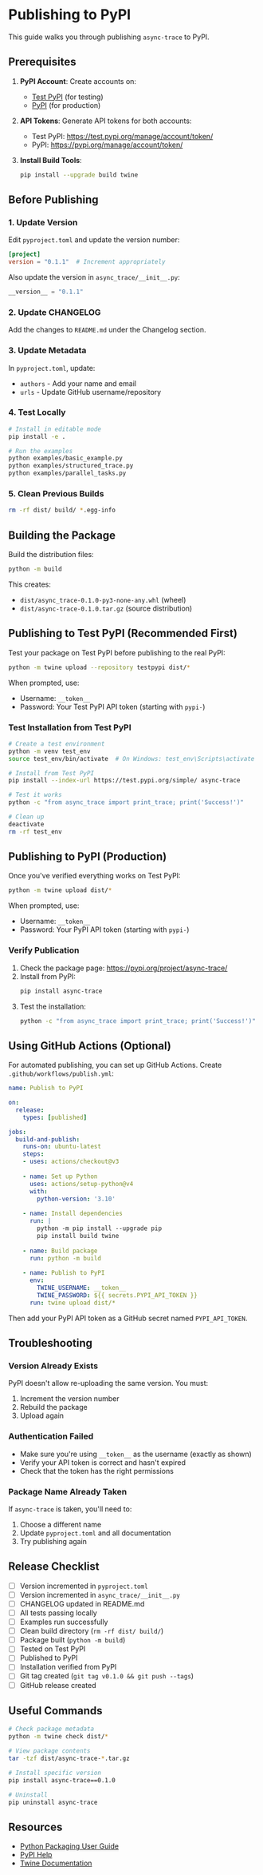 # Publishing to PyPI

This guide walks you through publishing `async-trace` to PyPI.

## Prerequisites

1. **PyPI Account**: Create accounts on:
   - [Test PyPI](https://test.pypi.org/account/register/) (for testing)
   - [PyPI](https://pypi.org/account/register/) (for production)

2. **API Tokens**: Generate API tokens for both accounts:
   - Test PyPI: https://test.pypi.org/manage/account/token/
   - PyPI: https://pypi.org/manage/account/token/

3. **Install Build Tools**:
   ```bash
   pip install --upgrade build twine
   ```

## Before Publishing

### 1. Update Version

Edit `pyproject.toml` and update the version number:
```toml
[project]
version = "0.1.1"  # Increment appropriately
```

Also update the version in `async_trace/__init__.py`:
```python
__version__ = "0.1.1"
```

### 2. Update CHANGELOG

Add the changes to `README.md` under the Changelog section.

### 3. Update Metadata

In `pyproject.toml`, update:
- `authors` - Add your name and email
- `urls` - Update GitHub username/repository

### 4. Test Locally

```bash
# Install in editable mode
pip install -e .

# Run the examples
python examples/basic_example.py
python examples/structured_trace.py
python examples/parallel_tasks.py
```

### 5. Clean Previous Builds

```bash
rm -rf dist/ build/ *.egg-info
```

## Building the Package

Build the distribution files:

```bash
python -m build
```

This creates:
- `dist/async_trace-0.1.0-py3-none-any.whl` (wheel)
- `dist/async-trace-0.1.0.tar.gz` (source distribution)

## Publishing to Test PyPI (Recommended First)

Test your package on Test PyPI before publishing to the real PyPI:

```bash
python -m twine upload --repository testpypi dist/*
```

When prompted, use:
- Username: `__token__`
- Password: Your Test PyPI API token (starting with `pypi-`)

### Test Installation from Test PyPI

```bash
# Create a test environment
python -m venv test_env
source test_env/bin/activate  # On Windows: test_env\Scripts\activate

# Install from Test PyPI
pip install --index-url https://test.pypi.org/simple/ async-trace

# Test it works
python -c "from async_trace import print_trace; print('Success!')"

# Clean up
deactivate
rm -rf test_env
```

## Publishing to PyPI (Production)

Once you've verified everything works on Test PyPI:

```bash
python -m twine upload dist/*
```

When prompted, use:
- Username: `__token__`
- Password: Your PyPI API token (starting with `pypi-`)

### Verify Publication

1. Check the package page: https://pypi.org/project/async-trace/
2. Install from PyPI:
   ```bash
   pip install async-trace
   ```
3. Test the installation:
   ```bash
   python -c "from async_trace import print_trace; print('Success!')"
   ```

## Using GitHub Actions (Optional)

For automated publishing, you can set up GitHub Actions. Create `.github/workflows/publish.yml`:

```yaml
name: Publish to PyPI

on:
  release:
    types: [published]

jobs:
  build-and-publish:
    runs-on: ubuntu-latest
    steps:
    - uses: actions/checkout@v3
    
    - name: Set up Python
      uses: actions/setup-python@v4
      with:
        python-version: '3.10'
    
    - name: Install dependencies
      run: |
        python -m pip install --upgrade pip
        pip install build twine
    
    - name: Build package
      run: python -m build
    
    - name: Publish to PyPI
      env:
        TWINE_USERNAME: __token__
        TWINE_PASSWORD: ${{ secrets.PYPI_API_TOKEN }}
      run: twine upload dist/*
```

Then add your PyPI API token as a GitHub secret named `PYPI_API_TOKEN`.

## Troubleshooting

### Version Already Exists

PyPI doesn't allow re-uploading the same version. You must:
1. Increment the version number
2. Rebuild the package
3. Upload again

### Authentication Failed

- Make sure you're using `__token__` as the username (exactly as shown)
- Verify your API token is correct and hasn't expired
- Check that the token has the right permissions

### Package Name Already Taken

If `async-trace` is taken, you'll need to:
1. Choose a different name
2. Update `pyproject.toml` and all documentation
3. Try publishing again

## Release Checklist

- [ ] Version incremented in `pyproject.toml`
- [ ] Version incremented in `async_trace/__init__.py`
- [ ] CHANGELOG updated in README.md
- [ ] All tests passing locally
- [ ] Examples run successfully
- [ ] Clean build directory (`rm -rf dist/ build/`)
- [ ] Package built (`python -m build`)
- [ ] Tested on Test PyPI
- [ ] Published to PyPI
- [ ] Installation verified from PyPI
- [ ] Git tag created (`git tag v0.1.0 && git push --tags`)
- [ ] GitHub release created

## Useful Commands

```bash
# Check package metadata
python -m twine check dist/*

# View package contents
tar -tzf dist/async-trace-*.tar.gz

# Install specific version
pip install async-trace==0.1.0

# Uninstall
pip uninstall async-trace
```

## Resources

- [Python Packaging User Guide](https://packaging.python.org/)
- [PyPI Help](https://pypi.org/help/)
- [Twine Documentation](https://twine.readthedocs.io/)

